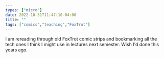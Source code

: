 ```yaml
---
types: ["micro"]
date: 2022-10-31T11:47:10-04:00
title: ""
tags: ["comics","teaching","FoxTrot"]
---
```

I am rereading through old FoxTrot comic strips and bookmarking all the tech ones I think I might use in lectures next semester. Wish I'd done this years ago.

